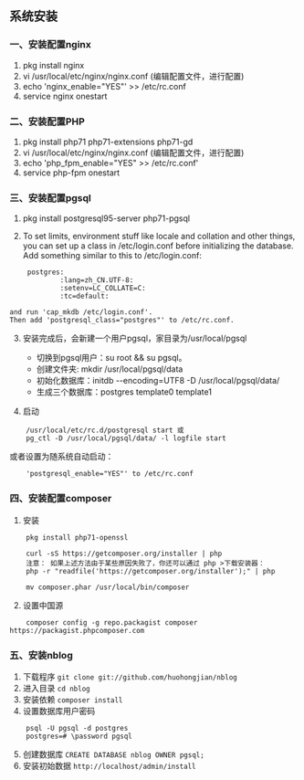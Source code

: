 ## 系统安装

### 一、安装配置nginx

1. pkg install nginx
2. vi /usr/local/etc/nginx/nginx.conf   (编辑配置文件，进行配置)
3. echo 'nginx_enable="YES"' >> /etc/rc.conf
4. service nginx onestart


### 二、安装配置PHP

1. pkg install php71 php71-extensions php71-gd
2. vi /usr/local/etc/nginx/nginx.conf   (编辑配置文件，进行配置)
3. echo 'php_fpm_enable="YES" >> /etc/rc.conf'
4. service php-fpm onestart


### 三、安装配置pgsql

1. pkg install postgresql95-server php71-pgsql
2. To set limits, environment stuff like locale and collation and other
	things, you can set up a class in /etc/login.conf before initializing
	the database. Add something similar to this to /etc/login.conf:

		postgres:
		        :lang=zh_CN.UTF-8:
		        :setenv=LC_COLLATE=C:
		        :tc=default:
```
and run 'cap_mkdb /etc/login.conf'.
Then add 'postgresql_class="postgres"' to /etc/rc.conf.
```

3. 安装完成后，会新建一个用户pgsql，家目录为/usr/local/pgsql
   * 切换到pgsql用户：su root && su pgsql。
   * 创建文件夹: mkdir /usr/local/pgsql/data
   * 初始化数据库：initdb --encoding=UTF8 -D /usr/local/pgsql/data/
   * 生成三个数据库：postgres  template0  template1

4. 启动
```
    /usr/local/etc/rc.d/postgresql start 或
    pg_ctl -D /usr/local/pgsql/data/ -l logfile start
```
或者设置为随系统自动启动：
```
    'postgresql_enable="YES"' to /etc/rc.conf
```

### 四、安装配置composer

1. 安装
```
    pkg install php71-openssl

    curl -sS https://getcomposer.org/installer | php
    注意： 如果上述方法由于某些原因失败了，你还可以通过 php >下载安装器：
    php -r "readfile('https://getcomposer.org/installer');" | php

    mv composer.phar /usr/local/bin/composer
```

2. 设置中国源
```
    composer config -g repo.packagist composer https://packagist.phpcomposer.com
```

### 五、安装nblog

1. 下载程序 `git clone git://github.com/huohongjian/nblog`
2. 进入目录 `cd nblog`
3. 安装依赖 `composer install`
4. 设置数据库用户密码
```
    psql -U pgsql -d postgres 
    postgres=# \password pgsql
```
5. 创建数据库 `CREATE DATABASE nblog OWNER pgsql;`
6. 安装初始数据 `http://localhost/admin/install`

